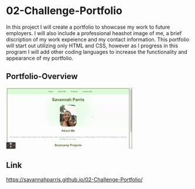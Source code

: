 # 02-Challenge-Portfolio
In this project I will create a portfolio to showcase my work to future employers. I will also include a professional heashot image of me, a brief discription of my work expeience and my contact information. This portfolio will start out utilizing only HTML and CSS, however as I progress in this program I will add other coding languages to increase the functionality and appearance of my portfolio.

## Portfolio-Overview
![SPB Portfolio.gif](./assets/Images/SBP%20Portfolio.gif)

## Link
https://savannahparris.github.io/02-Challenge-Portfolio/